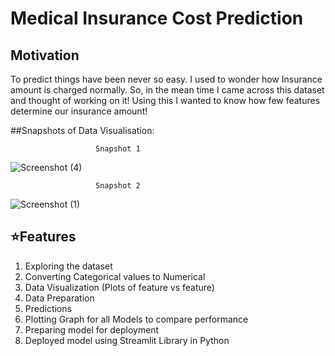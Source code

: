 # Medical Insurance Cost Prediction

## Motivation
To predict things have been never so easy. I used to wonder how Insurance amount is charged normally. So, in the mean time I came across this dataset and thought of working on it! Using this I wanted to know how few features determine our insurance amount!

##Snapshots of Data Visualisation:
      
                       Snapshot 1
![Screenshot (4)](https://github.com/isakisan/Medical_Insurance_Cost_Prediction/assets/106799416/5f59e817-ab1d-4610-9a73-5db52ca98c9a)

                             
                       Snapshot 2

![Screenshot (1)](https://github.com/isakisan/Medical_Insurance_Cost_Prediction/assets/106799416/5bb57b64-9cb4-430b-baab-4d16b488c1fa)

## ⭐Features

1. Exploring the dataset
2. Converting Categorical values to Numerical
3. Data Visualization (Plots of feature vs feature)
4. Data Preparation
5. Predictions
6. Plotting Graph for all Models to compare performance
7. Preparing model for deployment
8. Deployed model using Streamlit Library in Python
 

